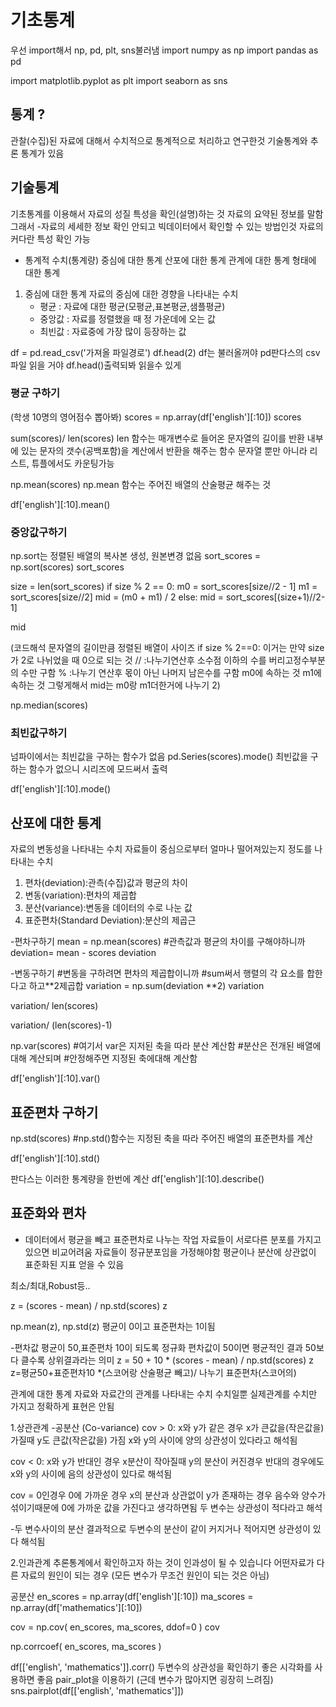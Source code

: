 # 기초통계

우선 import해서 np, pd, plt, sns불러냄
import numpy as np
import pandas as pd

import matplotlib.pyplot as plt
import seaborn as sns

## 통계 ?
관찰(수집)된 자료에 대해서 수치적으로 통계적으로 처리하고 연구한것
기술통계와 추론 통계가 있음

## 기술통계
기초통계를 이용해서 자료의 성질 특성을 확인(설명)하는 것
자료의 요약된 정보를 말함
그래서
-자료의 세세한 정보 확인 안되고 빅데이터에서 확인할 수 있는 방법인것
자료의 커다란 특성 확인 가능

- 통계적 수치(통계량)
  중심에 대한 통계
  산포에 대한 통계
  관계에 대한 통계
  형태에 대한 통계

1. 중심에 대한 통계
   자료의 중심에 대한 경향을 나타내는 수치
   - 평균 : 자료에 대한 평균(모평균,표본평균,샘플평균)
   - 중앙값 : 자료를 정렬했을 때 정 가운데에 오는 값
   - 최빈값 : 자료중에 가장 많이 등장하는 값

df = pd.read_csv('가져올 파일경로')
df.head(2)
df는 불러올꺼야 pd판다스의 csv파일 읽을 거야
df.head()출력되봐 읽을수 있게

### 평균 구하기
(학생 10명의 영어점수 뽑아봐)
scores = np.array(df['english'][:10])
scores

sum(scores)/ len(scores)
len 함수는 매개변수로 들어온 문자열의 길이를 반환
내부에 있는 문자의 갯수(공백포함)을 계산에서 반환을 해주는 함수
문자열 뿐만 아니라 리스트, 튜플에서도 카운팅가능

np.mean(scores)
np.mean 함수는 주어진 배열의 산술평균 해주는 것

df['english'][:10].mean()

### 중앙값구하기

np.sort는 정렬된 배열의 복사본 생성, 원본변경 없음
sort_scores = np.sort(scores)
sort_scores

size = len(sort_scores)
if size % 2 == 0:
    m0 = sort_scores[size//2 - 1]
    m1 = sort_scores[size//2]
    mid = (m0 + m1) / 2
else:
    mid = sort_scores[(size+1)//2-1]

mid

(코드해석
문자열의 길이만큼 정렬된 배열이 사이즈
if size % 2==0: 이거는 만약 size가 2로 나뉘었을 때 0으로 되는 것
// :나누기연산후 소수점 이하의 수를 버리고정수부분의 수만 구함
% :나누기 연산후 몫이 아닌 나머지 남은수를 구함
m0에 속하는 것 m1에 속하는 것
그렇게해서 mid는 m0랑 m1더한거에 나누기 2)

np.median(scores)

### 최빈값구하기

넘파이에서는 최빈값을 구하는 함수가 없음
pd.Series(scores).mode()
최빈값을 구하는 함수가 없으니 시리즈에 모드써서 출력

df['english'][:10].mode()

## 산포에 대한 통계
자료의 변동성을 나타내는 수치
자료들이 중심으로부터 얼마나 떨어져있는지 정도를 나타내는 수치
1. 편차(deviation):관측(수집)값과 평균의 차이
2. 변동(variation):편차의 제곱합
3. 분산(variance):변동을 데이터의 수로 나눈 값
4. 표준편차(Standard Deviation):분산의 제곱근
   
-편차구하기
mean = np.mean(scores)
#관측값과 평균의 차이를 구해야하니까
deviation= mean - scores
deviation

-변동구하기
#변동을 구하려면 편차의 제곱합이니까 
#sum써서 행렬의 각 요소를 합한다고 하고**2제곱합
variation = np.sum(deviation **2)
variation

variation/ len(scores)

variation/ (len(scores)-1)

np.var(scores)
#여기서 var은 지저된 축을 따라 분산 계산함
#분산은 전개된 배열에 대해 계산되며
#안정해주면 지정된 축에대해 계산함

df['english'][:10].var()

## 표준편차 구하기

np.std(scores)
#np.std()함수는 지정된 축을 따라 주어진 배열의 표준편차를 계산

df['english'][:10].std()

판다스는 이러한 통계량을 한번에 계산
df['english'][:10].describe()

## 표준화와 편차
- 데이터에서 평균을 빼고 표준편차로 나누는 작업
자료들이 서로다른 분포를 가지고 있으면 비교어려움
자료들이 정규분포임을 가정해야함
평균이나 분산에 상관없이 표준화된 지표 얻을 수 있음

최소/최대,Robust등..

z = (scores - mean) / np.std(scores)
z

np.mean(z), np.std(z)
평균이 0이고 표준편차는 1이됨

-편차값
평균이 50,표준편차 10이 되도록 정규화
편차값이 50이면 평균적인 결과
50보다 클수록 상위결과라는 의미
z = 50 + 10 * (scores - mean) / np.std(scores)
z
z=평균50+표준편차10 *(스코어랑 산술평균 빼고)/ 나누기 표준편차(스코어의)

관계에 대한 통계
자료와 자료간의 관계를 나타내는 수치
수치일뿐 실제관계를 수치만 가지고 정확하게 표현은 안됨

1.상관관계
-공분산 (Co-variance)
cov > 0: x와 y가 같은 경우
x가 큰값을(작은값을)가질때 y도 큰값(작은값을) 가짐
x와 y의 사이에 양의 상관성이 있다라고 해석됨

 cov < 0: x와 y가 반대인 경우
 x분산이 작아질때 y의 분산이 커진경우
 반대의 경우에도 x와 y의 사이에 음의 상관성이 있다로 해석됨

 cov = 0인경우 0에 가까운 경우
x의 분산과 상관없이 y가 존재하는 경우
음수와 양수가 섞이기때문에 0에 가까운 값을 가진다고 생각하면됨
두 변수는 상관성이 적다라고 해석


-두 변수사이의 분산
결과적으로 두변수의 분산이 같이 커지거나 적어지면 상관성이 있다 해석됨

2.인과관계
추론통계에서 확인하고자 하는 것이 인과성이 될 수 있습니다
어떤자료가 다른 자료의 원인이 되는 경우
(모든 변수가 무조건 원인이 되는 것은 아님)

공분산
en_scores = np.array(df['english'][:10])
ma_scores = np.array(df['mathematics'][:10])

cov = np.cov( en_scores, ma_scores, ddof=0 )
cov

np.corrcoef( en_scores, ma_scores )

df[['english', 'mathematics']].corr()
두변수의 상관성을 확인하기 좋은 시각화를 사용하면 좋음
pair_plot을 이용하기
(근데 변수가 많아지면 굉장히 느려짐)
sns.pairplot(df[['english', 'mathematics']])
